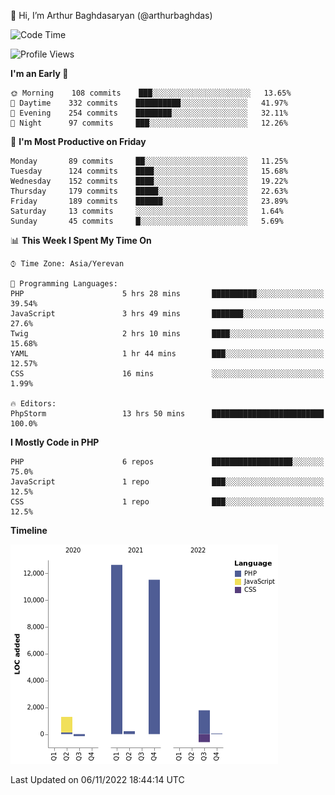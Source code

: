 👋 Hi, I’m Arthur Baghdasaryan (@arthurbaghdas)


<!--START_SECTION:waka-->
![Code Time](http://img.shields.io/badge/Code%20Time-349%20hrs%2019%20mins-blue)

![Profile Views](http://img.shields.io/badge/Profile%20Views-0-blue)

**I'm an Early 🐤** 

```text
🌞 Morning    108 commits    ███░░░░░░░░░░░░░░░░░░░░░░   13.65% 
🌆 Daytime    332 commits    ██████████░░░░░░░░░░░░░░░   41.97% 
🌃 Evening    254 commits    ████████░░░░░░░░░░░░░░░░░   32.11% 
🌙 Night      97 commits     ███░░░░░░░░░░░░░░░░░░░░░░   12.26%

```
📅 **I'm Most Productive on Friday** 

```text
Monday       89 commits     ██░░░░░░░░░░░░░░░░░░░░░░░   11.25% 
Tuesday      124 commits    ████░░░░░░░░░░░░░░░░░░░░░   15.68% 
Wednesday    152 commits    ████░░░░░░░░░░░░░░░░░░░░░   19.22% 
Thursday     179 commits    █████░░░░░░░░░░░░░░░░░░░░   22.63% 
Friday       189 commits    ██████░░░░░░░░░░░░░░░░░░░   23.89% 
Saturday     13 commits     ░░░░░░░░░░░░░░░░░░░░░░░░░   1.64% 
Sunday       45 commits     █░░░░░░░░░░░░░░░░░░░░░░░░   5.69%

```


📊 **This Week I Spent My Time On** 

```text
⌚︎ Time Zone: Asia/Yerevan

💬 Programming Languages: 
PHP                      5 hrs 28 mins       ██████████░░░░░░░░░░░░░░░   39.54% 
JavaScript               3 hrs 49 mins       ███████░░░░░░░░░░░░░░░░░░   27.6% 
Twig                     2 hrs 10 mins       ████░░░░░░░░░░░░░░░░░░░░░   15.68% 
YAML                     1 hr 44 mins        ███░░░░░░░░░░░░░░░░░░░░░░   12.57% 
CSS                      16 mins             ░░░░░░░░░░░░░░░░░░░░░░░░░   1.99%

🔥 Editors: 
PhpStorm                 13 hrs 50 mins      █████████████████████████   100.0%

```

**I Mostly Code in PHP** 

```text
PHP                      6 repos             ██████████████████░░░░░░░   75.0% 
JavaScript               1 repo              ███░░░░░░░░░░░░░░░░░░░░░░   12.5% 
CSS                      1 repo              ███░░░░░░░░░░░░░░░░░░░░░░   12.5%

```


**Timeline**

![Chart not found](https://raw.githubusercontent.com/arthurbaghdas/arthurbaghdas/main/charts/bar_graph.png) 


 Last Updated on 06/11/2022 18:44:14 UTC
<!--END_SECTION:waka-->
